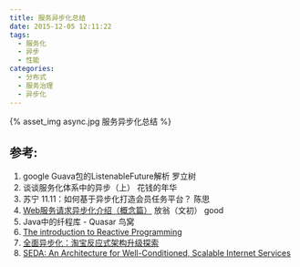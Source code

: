 ```yaml
---
title: 服务异步化总结
date: 2015-12-05 12:11:22
tags:
  - 服务化
  - 异步
  - 性能
categories:
  - 分布式 
  - 服务治理
  - 异步化   
---
```


{% asset_img  async.jpg  服务异步化总结 %}

## 参考:

1. google Guava包的ListenableFuture解析 罗立树
2. 谈谈服务化体系中的异步（上） 花钱的年华
3. 苏宁 11.11：如何基于异步化打造会员任务平台？ 陈思
4. [Web服务请求异步化介绍（概念篇）](https://blog.csdn.net/cenwenchu79/article/details/5703430) 放翁（文初）  good
5. Java中的纤程库 - Quasar 鸟窝
6. [The introduction to Reactive Programming](https://github.com/benjycui/introrx-chinese-edition?utm_source=tuicool&utm_medium=referral)
7. [全面异步化：淘宝反应式架构升级探索](https://mp.weixin.qq.com/s/Cfg-7MzabvPOLWrrlTVXzA)
8. [SEDA: An Architecture for Well-Conditioned, Scalable Internet Services](https://www.researchgate.net/publication/2391753_SEDA_An_Architecture_for_Well-Conditioned_Scalable_Internet_Services)
